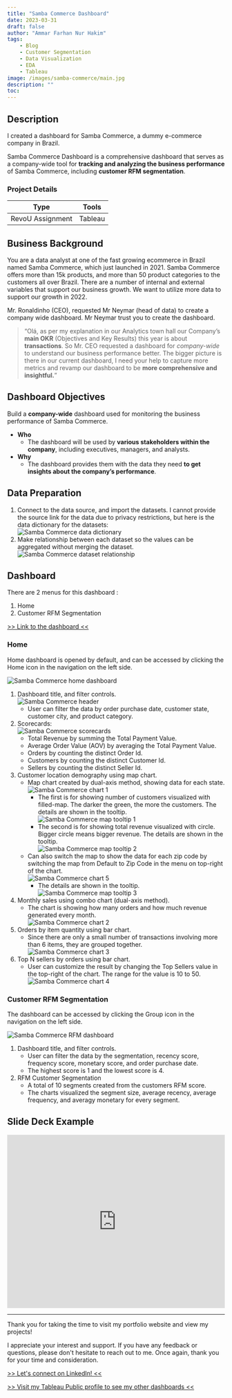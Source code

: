 ```yaml
---
title: "Samba Commerce Dashboard"
date: 2023-03-31
draft: false
author: "Ammar Farhan Nur Hakim"
tags:
    - Blog
    - Customer Segmentation
    - Data Visualization
    - EDA
    - Tableau
image: /images/samba-commerce/main.jpg
description: ""
toc:
---
```


## Description

I created a dashboard for Samba Commerce, a dummy e-commerce company in Brazil.

Samba Commerce Dashboard is a comprehensive dashboard that serves as a company-wide tool for **tracking and analyzing the business performance** of Samba Commerce, including **customer RFM segmentation**.

### Project Details
| Type       | Tools    |
| ---------- | -------- |
| RevoU Assignment | Tableau  |

## Business Background

You are a data analyst at one of the fast growing ecommerce in Brazil named Samba Commerce, which just launched in 2021. Samba Commerce offers more than 15k products, and more than 50 product categories to the customers all over Brazil. There are a number of internal and external variables that support our business growth. We want to utilize more data to support our growth in 2022.

Mr. Ronaldinho (CEO), requested Mr Neymar (head of data) to create a company wide dashboard. Mr Neymar trust you to create the dashboard.

> “Olá, as per my explanation in our Analytics town hall our Company’s **main OKR** (Objectives and Key Results) this year is about **transactions**. So Mr. CEO requested a dashboard for *company-wide* to understand our business performance better. The bigger picture is there in our current dashboard, I need your help to capture more metrics and revamp our dashboard to be **more comprehensive and insightful.**”

## Dashboard Objectives

Build a **company-wide** dashboard used for monitoring the business performance of Samba Commerce.

- **Who**
    - The dashboard will be used by **various stakeholders within the company**, including executives, managers, and analysts.
- **Why**
    - The dashboard provides them with the data they need **to get insights about the company’s performance**.

## Data Preparation

1. Connect to the data source, and import the datasets. I cannot provide the source link for the data due to privacy restrictions, but here is the data dictionary for the datasets: 
    <br> <img src='/images/samba-commerce/data-dictionary.png' alt='Samba Commerce data dictionary'>
2. Make relationship between each dataset so the values can be aggregated without merging the dataset.
    <br> <img src='/images/samba-commerce/relation.png' alt='Samba Commerce dataset relationship'>

## Dashboard
There are 2 menus for this dashboard :
1. Home
2. Customer RFM Segmentation

<a href="https://public.tableau.com/app/profile/ahanaki/viz/SambaCommerce_16799043425600/DashboardHome" target="_blank">>> Link to the dashboard <<</a>

### Home
Home dashboard is opened by default, and can be accessed by clicking the Home icon in the navigation on the left side.

<img src='/images/samba-commerce/dashboard-1.png' alt='Samba Commerce home dashboard'>

1. Dashboard title, and filter controls. 
    <br> <img src='/images/samba-commerce/header.png' alt='Samba Commerce header'>
    - User can filter the data by order purchase date, customer state, customer city, and product category.
2. Scorecards:
    <br> <img src='/images/samba-commerce/scorecards.png' alt='Samba Commerce scorecards'>
    - Total Revenue by summing the Total Payment Value.
    - Average Order Value (AOV) by averaging the Total Payment Value.
    - Orders by counting the distinct Order Id.
    - Customers by counting the distinct Customer Id.
    - Sellers by counting the distinct Seller Id.
3. Customer location demography using map chart.
    - Map chart created by dual-axis method, showing data for each state.
        <br> <img src='/images/samba-commerce/chart-1.png' alt='Samba Commerce chart 1'>
        - The first is for showing number of customers visualized with filled-map. The darker the green, the more the customers. The details are shown in the tooltip. 
            <br> <img src='/images/samba-commerce/tooltip-1.png' alt='Samba Commerce map tooltip 1'>
        - The second is for showing total revenue visualized with circle. Bigger circle means bigger revenue. The details are shown in the tooltip.
            <br> <img src='/images/samba-commerce/tooltip-2.png' alt='Samba Commerce map tooltip 2'>
    - Can also switch the map to show the data for each zip code by switching the map from Default to Zip Code in the menu on top-right of the chart.
        <br> <img src='/images/samba-commerce/chart-5.png' alt='Samba Commerce chart 5'>
        - The details are shown in the tooltip.
            <br> <img src='/images/samba-commerce/tooltip-3.png' alt='Samba Commerce map tooltip 3'>
4. Monthly sales using combo chart (dual-axis method).
    - The chart is showing how many orders and how much revenue generated every month.
    <br> <img src='/images/samba-commerce/chart-2.png' alt='Samba Commerce chart 2'>
5. Orders by item quantity using bar chart.
    - Since there are only a small number of transactions involving more than 6 items, they are grouped together.
    <br> <img src='/images/samba-commerce/chart-3.png' alt='Samba Commerce chart 3'>
6. Top N sellers by orders using bar chart. 
    - User can customize the result by changing the Top Sellers value in the top-right of the chart. The range for the value is 10 to 50.
        <br> <img src='/images/samba-commerce/chart-4.png' alt='Samba Commerce chart 4'>

### Customer RFM Segmentation
The dashboard can be accessed by clicking the Group icon in the navigation on the left side.

<img src='/images/samba-commerce/dashboard-2.png' alt='Samba Commerce RFM dashboard'>

1. Dashboard title, and filter controls. 
    - User can filter the data by the segmentation, recency score, frequency score, monetary score, and order purchase date. 
    - The highest score is 1 and the lowest score is 4.
2. RFM Customer Segmentation
    - A total of 10 segments created from the customers RFM score.
    - The charts visualized the segment size, average recency, average frequency, and averagy monetary for every segment.

## Slide Deck Example

<iframe src="https://docs.google.com/presentation/d/e/2PACX-1vRw9mZhHXVAVCsYEu6tzJk3N8saiDWN4usFugJT3WbZUm5jhBtTiYg1xWTSsLyyKeznvRRuQV9JW4FK/embed?start=false&loop=false&delayms=3000" frameborder="0" width="100%" height="400" allowfullscreen="true" mozallowfullscreen="true" webkitallowfullscreen="true"></iframe>

---

Thank you for taking the time to visit my portfolio website and view my projects!

I appreciate your interest and support. If you have any feedback or questions, please don't hesitate to reach out to me. Once again, thank you for your time and consideration.

<a href="https://www.linkedin.com/in/ahanaki/" target="_blank">>> Let's connect on LinkedIn! <<</a>

<a href="https://public.tableau.com/app/profile/ahanaki" target="_blank">>> Visit my Tableau Public profile to see my other dashboards <<</a>